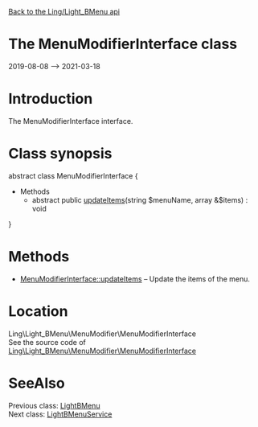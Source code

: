[Back to the Ling/Light_BMenu api](https://github.com/lingtalfi/Light_BMenu/blob/master/doc/api/Ling/Light_BMenu.md)



The MenuModifierInterface class
================
2019-08-08 --> 2021-03-18






Introduction
============

The MenuModifierInterface interface.



Class synopsis
==============


abstract class <span class="pl-k">MenuModifierInterface</span>  {

- Methods
    - abstract public [updateItems](https://github.com/lingtalfi/Light_BMenu/blob/master/doc/api/Ling/Light_BMenu/MenuModifier/MenuModifierInterface/updateItems.md)(string $menuName, array &$items) : void

}






Methods
==============

- [MenuModifierInterface::updateItems](https://github.com/lingtalfi/Light_BMenu/blob/master/doc/api/Ling/Light_BMenu/MenuModifier/MenuModifierInterface/updateItems.md) &ndash; Update the items of the menu.





Location
=============
Ling\Light_BMenu\MenuModifier\MenuModifierInterface<br>
See the source code of [Ling\Light_BMenu\MenuModifier\MenuModifierInterface](https://github.com/lingtalfi/Light_BMenu/blob/master/MenuModifier/MenuModifierInterface.php)



SeeAlso
==============
Previous class: [LightBMenu](https://github.com/lingtalfi/Light_BMenu/blob/master/doc/api/Ling/Light_BMenu/Menu/LightBMenu.md)<br>Next class: [LightBMenuService](https://github.com/lingtalfi/Light_BMenu/blob/master/doc/api/Ling/Light_BMenu/Service/LightBMenuService.md)<br>
